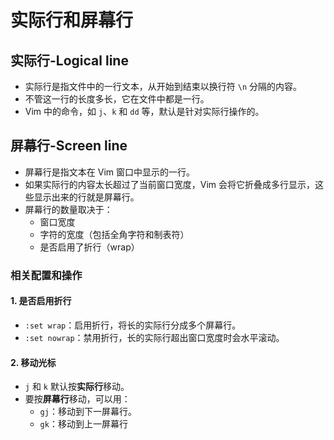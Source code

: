 # 实际行和屏幕行
## 实际行-Logical line
- 实际行是指文件中的一行文本，从开始到结束以换行符 `\n` 分隔的内容。
- 不管这一行的长度多长，它在文件中都是一行。
- Vim 中的命令，如 `j`、`k` 和 `dd` 等，默认是针对实际行操作的。
## 屏幕行-Screen line
- 屏幕行是指文本在 Vim 窗口中显示的一行。
- 如果实际行的内容太长超过了当前窗口宽度，Vim 会将它折叠成多行显示，这些显示出来的行就是屏幕行。
- 屏幕行的数量取决于：
    - 窗口宽度
    - 字符的宽度（包括全角字符和制表符）
    - 是否启用了折行（wrap）

### 相关配置和操作

#### **1. 是否启用折行**

- `:set wrap`：启用折行，将长的实际行分成多个屏幕行。
- `:set nowrap`：禁用折行，长的实际行超出窗口宽度时会水平滚动。
#### **2. 移动光标**

- `j` 和 `k` 默认按**实际行**移动。
- 要按**屏幕行**移动，可以用：
    - `gj`：移动到下一屏幕行。
    - `gk`：移动到上一屏幕行